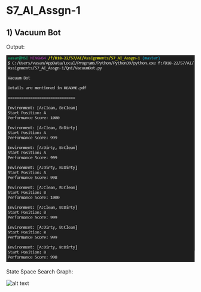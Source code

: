 # S7_AI_Assgn-1

## 1) Vacuum Bot

Output:

![alt text](https://github.com/Vasanth289/S7_AI_Assgn-1/blob/master/Qn1/output1.png)

State Space Search Graph:

![alt text]()
